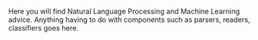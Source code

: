 Here you will find Natural Language Processing and Machine Learning advice. Anything having to do with components such as parsers, readers, classifiers goes here.
